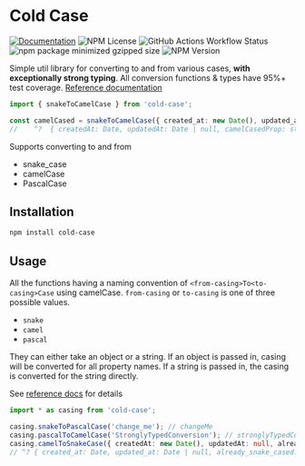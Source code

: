 # Cold Case

[![Documentation](https://img.shields.io/badge/documentation-typedoc-blue?link=https%3A%2F%2Fazvaliev.github.io%2Fcold-case%2F)](https://azvaliev.github.io/cold-case/)
![NPM License](https://img.shields.io/npm/l/cold-case)
![GitHub Actions Workflow Status](https://img.shields.io/github/actions/workflow/status/azvaliev/cold-case/.github%2Fworkflows%2Flint-test.yml?label=tests)
![npm package minimized gzipped size](https://img.shields.io/bundlejs/size/cold-case)
![NPM Version](https://img.shields.io/npm/v/cold-case)

Simple util library for converting to and from various cases, **with exceptionally strong typing**.
All conversion functions & types have 95%+ test coverage. [Reference documentation](https://azvaliev.github.io/cold-case/)

```typescript
import { snakeToCamelCase } from 'cold-case';

const camelCased = snakeToCamelCase({ created_at: new Date(), updated_at: null, camelCasedProp: 'string' });
//    ^?  { createdAt: Date, updatedAt: Date | null, camelCasedProp: string }
```

Supports converting to and from
- snake_case
- camelCase
- PascalCase

## Installation

```bash
npm install cold-case
```

## Usage

All the functions having a naming convention of `<from-casing>To<to-casing>Case` using camelCase.
`from-casing` or `to-casing` is one of three possible values.

- `snake`
- `camel`
- `pascal`

They can either take an object or a string. If an object is passed in, casing will be converted for all property names.
If a string is passed in, the casing is converted for the string directly.

See [reference docs](https://azvaliev.github.io/cold-case/) for details

```typescript
import * as casing from 'cold-case';

casing.snakeToPascalCase('change_me'); // changeMe
casing.pascalToCamelCase('StronglyTypedConversion'); // stronglyTypedConversion
casing.camelToSnakeCase({ createdAt: new Date(), updatedAt: null, already_snake_cased: 'string' });
// ^? { created_at: Date, updated_at: Date | null, already_snake_cased: string }
```
